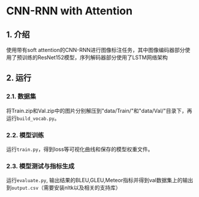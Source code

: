 # CNN-RNN with Attention

## 1. 介绍
使用带有soft attention的CNN-RNN进行图像标注任务，其中图像编码器部分使用了预训练的ResNet152模型，序列解码器部分使用了LSTM网络架构

## 2. 运行

### 2.1. **数据集**

将Train.zip和Val.zip中的图片分别解压到"data/Train/"和"data/Val/"目录下，再运行`build_vocab.py`。

### 2.2. 模型训练

运行`train.py`，得到loss等可视化曲线和保存的模型权重文件。

### 2.3. 模型测试与指标生成

运行`evaluate.py`, 输出结果的BLEU,GLEU,Meteor指标并得到val数据集上的输出到`output.csv`（需要安装nltk以及相关的支持库）
